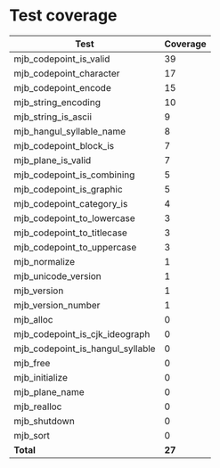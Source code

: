 # Test coverage

| Test                             | Coverage |
| -------------------------------- | -------- |
| mjb_codepoint_is_valid           | 39       |
| mjb_codepoint_character          | 17       |
| mjb_codepoint_encode             | 15       |
| mjb_string_encoding              | 10       |
| mjb_string_is_ascii              | 9        |
| mjb_hangul_syllable_name         | 8        |
| mjb_codepoint_block_is           | 7        |
| mjb_plane_is_valid               | 7        |
| mjb_codepoint_is_combining       | 5        |
| mjb_codepoint_is_graphic         | 5        |
| mjb_codepoint_category_is        | 4        |
| mjb_codepoint_to_lowercase       | 3        |
| mjb_codepoint_to_titlecase       | 3        |
| mjb_codepoint_to_uppercase       | 3        |
| mjb_normalize                    | 1        |
| mjb_unicode_version              | 1        |
| mjb_version                      | 1        |
| mjb_version_number               | 1        |
| mjb_alloc                        | 0        |
| mjb_codepoint_is_cjk_ideograph   | 0        |
| mjb_codepoint_is_hangul_syllable | 0        |
| mjb_free                         | 0        |
| mjb_initialize                   | 0        |
| mjb_plane_name                   | 0        |
| mjb_realloc                      | 0        |
| mjb_shutdown                     | 0        |
| mjb_sort                         | 0        |
| **Total**                        | **27**   |
